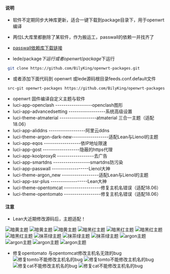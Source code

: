﻿#### 说明

* 软件不定期同步大神库更新，适合一键下载到package目录下，用于openwrt编译

* 两位L大库里都删除了某软件，作为搬运工，passwall的依赖一并找齐了

- [passwall依赖库下载链接](https://github.com/kenzok8/small.git)
 

* lede/package$下运行 或者openwrt/package$下运行

```bash
 git clone https://github.com/BilyKing/openwrt-packages.git
```
 * 或者添加下面代码到 openwrt 或lede源码根目录feeds.conf.default文件
```bash
 src-git openwrt-packages https://github.com/BilyKing/openwrt-packages.git
```

- openwrt 固件编译自定义主题与软件
- luci-app-openclash       ------------------openclash图形         
- luci-app-advancedsetting ------------------系统高级设置
- luci-theme-atmaterial    ------------------atmaterial 三合一主题（适配18.06）     
- luci-app-aliddns         ------------------阿里云ddns
- luci-theme-argon-dark-new------------------适配Lean与Lienol的主题
- luci-app-eqos            ------------------依IP地址限速
- luci-app-gost            ------------------隐蔽的https代理
- luci-app-koolproxyR      ------------------去广告 
- luci-app-smartdns        ------------------smartdns防污染
- luci-app-passwall        ------------------Lienol大神 
- luci-theme-argon_new     ------------------适配Lean与Lienol的主题
- luci-app-ssr-plus        ------------------Lean大神 
- luci-theme-opentomcat    ------------------修复主机名错误（适配18.06）  
- luci-theme-opentomato    ------------------修复主机名错误（适配18.06）
#### 注意

* Lean大近期修改源码后，主题适配！



![暗黄主题](https://raw.githubusercontent.com/kenzok8/openwrt-packages/master/screenshot/sshot-9.jpg)
![暗黄主题](https://raw.githubusercontent.com/kenzok8/openwrt-packages/master/screenshot/sshot-10.jpg)
![暗黄主题](https://raw.githubusercontent.com/kenzok8/openwrt-packages/master/screenshot/sshot-11.jpg)
![暗黑红主题](https://raw.githubusercontent.com/kenzok8/openwrt-packages/master/screenshot/sshot-5.jpg)
![暗黑红主题](https://raw.githubusercontent.com/kenzok8/openwrt-packages/master/screenshot/sshot-6.jpg)
![暗黑红主题](https://raw.githubusercontent.com/kenzok8/openwrt-packages/master/screenshot/sshot-7.jpg)
![暗黑红主题](https://raw.githubusercontent.com/kenzok8/openwrt-packages/master/screenshot/sshot-8.jpg)
![抹茶绿主题](https://raw.githubusercontent.com/kenzok8/openwrt-packages/master/screenshot/sshot-12.jpg)
![抹茶绿主题](https://raw.githubusercontent.com/kenzok8/openwrt-packages/master/screenshot/sshot-13.jpg)
![抹茶绿主题](https://raw.githubusercontent.com/kenzok8/openwrt-packages/master/screenshot/sshot-14.jpg)
![argon主题](https://raw.githubusercontent.com/kenzok8/openwrt-packages/master/screenshot/sshot-1.jpg)
![argon主题](https://raw.githubusercontent.com/kenzok8/openwrt-packages/master/screenshot/sshot-2.jpg)
![argon主题](https://raw.githubusercontent.com/kenzok8/openwrt-packages/master/screenshot/sshot-3.jpg)
![argon主题](https://raw.githubusercontent.com/kenzok8/openwrt-packages/master/screenshot/sshot-4.jpg)
* 修复opentomato 与opentomcat修改主机名无效的bug
![修复tomto不能修改主机名的bug](https://raw.githubusercontent.com/kenzok8/openwrt-packages/master/screenshot/%E5%B0%8F%E7%8C%AA%E5%AE%B6-719.png)
![修复tomto不能修改主机名的bug](https://raw.githubusercontent.com/kenzok8/openwrt-packages/master/screenshot/%E5%B0%8F%E7%8C%AA%E5%AE%B6-722.png)
![修复cat不能修改主机名的bug](https://raw.githubusercontent.com/kenzok8/openwrt-packages/master/screenshot/%E5%B0%8F%E7%8C%AA%E5%AE%B6-720.png)
![修复cat不能修改主机名的bug](https://raw.githubusercontent.com/kenzok8/openwrt-packages/master/screenshot/%E5%B0%8F%E7%8C%AA%E5%AE%B6-721.png)

